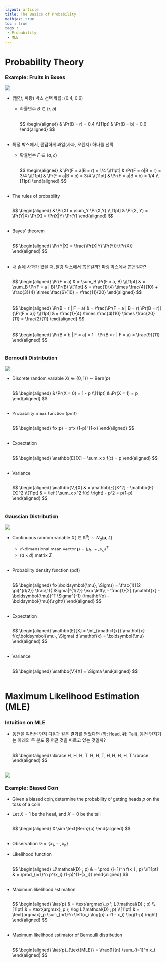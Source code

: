 ```yaml
---
layout: article
title: The Basics of Probability
mathjax: true
toc : true
tags :
 - Probability
 - MLE
---
```





# Probability Theory


### Example: Fruits in Boxes


<img src = "/assets/images/prob_files/Fig_1.9.PNG">

  * (빨강, 파랑) 박스 선택 확률: (0.4, 0.6)
    + 확률변수 $B \in \lbrace r, b \rbrace$

      <br/>
      $$
      \begin{aligned}
      & \Pr(B = r) = 0.4 \\[11pt]
      & \Pr(B = b) = 0.6
      \end{aligned}
      $$
      <br/>
      <br/>
     
  * 특정 박스에서, 랜덤하게 과일(사과, 오렌지) 하나를 선택
    + 확률변수 $F \in \lbrace a, o \rbrace$
     
      <br/>
      $$
      \begin{aligned}
      & \Pr(F = a|B = r) = 1/4 \\[11pt]
      & \Pr(F = o|B = r) = 3/4 \\[11pt]
      & \Pr(F = a|B = b) = 3/4 \\[11pt]
      & \Pr(F = a|B = b) = 1/4 \\[11pt]
      \end{aligned}
      $$
      <br/>
      <br/>
      
  * The rules of probability
    
    <br/>
    $$
    \begin{aligned}
    & \Pr(X) = \sum_Y \Pr(X,Y) \\[11pt]
    & \Pr(X, Y) = \Pr(Y|X) \Pr(X) = \Pr(X|Y) \Pr(Y)
    \end{aligned}
    $$
    <br/>
    <br/>
    
  * Bayes' theorem
    
    <br/>
    $$
    \begin{aligned}
    \Pr(Y|X) = \frac{\Pr(X|Y) \Pr(Y)}{\Pr(X)}
    \end{aligned}
    $$
    <br/>
    <br/>
    
  * 내 손에 사과가 있을 때, 빨강 박스에서 뽑은걸까? 파랑 박스에서 뽑은걸까?
  
    <br/>
    $$
    \begin{aligned}
    \Pr(F = a) & = \sum_B \Pr(F = a, B) \\[11pt]
    & = \sum_B \Pr(F = a | B) \Pr(B) \\[11pt]
    & = \frac{1}{4} \times \frac{4}{10} + \frac{3}{4} \times \frac{6}{10} = \frac{11}{20}
    \end{aligned}
    $$
    <br/>
    <br/>

    <br/>
    $$
    \begin{aligned}
    \Pr(B = r | F = a) & = \frac{\Pr(F = a | B = r) \Pr(B = r)}{\Pr(F = a)} \\[11pt]
    & = \frac{1}{4} \times \frac{4}{10} \times \frac{20}{11} = \frac{2}{11}
    \end{aligned}
    $$
    <br/>
    <br/>

    <br/>
    $$
    \begin{aligned}
    \Pr(B = b | F = a) = 1 - \Pr(B = r | F = a) = \frac{9}{11}
    \end{aligned}
    $$
    <br/>
    <br/>


### Bernoulli Distribution


<img src = "/assets/images/prob_files/Fig_Bern.png">

  * Discrete random variable $X (\in \{ 0, 1 \}) \sim \text{Bern}(p)$

    <br/>
    $$
    \begin{aligned}
    & \Pr(X = 0) = 1 - p \\[11pt]
    & \Pr(X = 1) = p
    \end{aligned}
    $$
    <br/>
    <br/>

  * Probability mass function (pmf)
    
    <br/>
    $$
    \begin{aligned}
    f(x;p) = p^x (1-p)^{1-x}
    \end{aligned}
    $$
    <br/>
    <br/>
    
  * Expectation

    <br/>
    $$
    \begin{aligned}
    \mathbb{E}[X] = \sum_x x f(x) = p
    \end{aligned}
    $$
    <br/>
    <br/>
    
  * Variance

    <br/>
    $$
    \begin{aligned}
    \mathbb{V}[X] & = \mathbb{E}[X^2] - \mathbb{E}[X]^2 \\[11pt]
    & = \left( \sum_x x^2 f(x) \right) - p^2 = p(1-p)
    \end{aligned}
    $$
    <br/>
    <br/>


### Gaussian Distribution


<img src = "/assets/images/prob_files/Fig_Gaussian.png">

  * Continuous random variable $X (\in \mathbb{R}^d) \sim N_d(\boldsymbol{\mu}, \Sigma)$
    + $d$-dimensional mean vector $\boldsymbol{\mu} = (\mu_1, \cdots, \mu_d)^T$
    + $(d \times d)$ matrix $\Sigma$

    <br/>
    
  * Probability density function (pdf)

    <br/>
    $$
    \begin{aligned}
    f(x;\boldsymbol{\mu}, \Sigma) = \frac{1}{(2 \pi)^{d/2}} \frac{1}{|\Sigma|^{1/2}} \exp \left\{ - \frac{1}{2} (\mathbf{x} - \boldsymbol{\mu})^T \Sigma^{-1} (\mathbf{x} - \boldsymbol{\mu})\right\}
    \end{aligned}
    $$
    <br/>
    <br/>

  * Expectation

    <br/>
    $$
    \begin{aligned}
    \mathbb{E}[X] = \int_{\mathbf{x}} \mathbf{x} f(x;\boldsymbol{\mu}, \Sigma) d \mathbf{x} = \boldsymbol{\mu}
    \end{aligned}
    $$
    <br/>
    <br/>

  * Variance

    <br/>
    $$
    \begin{aligned}
    \mathbb{V}[X] = \Sigma
    \end{aligned}
    $$
    <br/>
    <br/>


# Maximum Likelihood Estimation (MLE)


### Intuition on MLE
  * 동전을 여러번 던져 다음과 같은 결과를 얻었다면 (앞: Head, 뒤: Tail), 동전 던지기는 아래의 두 분포 중 어떤 것을 따르고 있는 것일까?

    <br/>
    $$
    \begin{aligned}
    \lbrace H, H, H, T, H, H, T, H, H, H, H, T \rbrace
    \end{aligned}
    $$
    <br/>
    <br/>
    
<img src = "/assets/images/prob_files/Fig_MLE_Intuition.PNG">


### Example: Biased Coin
  * Given a biased coin, determine the probability of getting heads $p$ on the toss of a coin
  * Let $X = 1$ be the head, and $X = 0$ be the tail

    <br/>
    $$
    \begin{aligned}
    X \sim \text{Bern}(p)
    \end{aligned}
    $$
    <br/>
    <br/>

  * Observation $\mathcal{D} = \{ x_1, \cdots, x_n \}$
  * Likelihood function

    <br/>
    $$
    \begin{aligned}
    L(\mathcal{D} ; p) & = \prod_{i=1}^n f(x_i ; p) \\[11pt]
    & = \prod_{i=1}^n p^{x_i} (1-p)^{1-{x_i}}
    \end{aligned}
    $$
    <br/>
    <br/>

  * Maximum likelihood estimation

    <br/>
    $$
    \begin{aligned}
    \hat{p} & = \text{argmax}_p \; L(\mathcal{D} ; p) \\[11pt]
    & = \text{argmax}_p \; \log L(\mathcal{D} ; p) \\[11pt]
    & = \text{argmax}_p \sum_{i=1}^n \left(x_i \log{p} + (1 - x_i) \log(1-p) \right)
    \end{aligned}
    $$
    <br/>
    <br/>

  * Maximum likelihood estimator of Bernoulli distribution

    <br/>
    $$
    \begin{aligned}
    \hat{p}_{\text{MLE}} = \frac{1}{n} \sum_{i=1}^n x_i
    \end{aligned}
    $$
    <br/>
    <br/>


